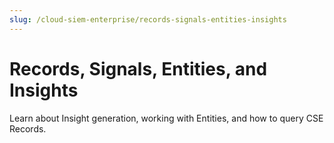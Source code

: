 ```yaml
---
slug: /cloud-siem-enterprise/records-signals-entities-insights
---
```


# Records, Signals, Entities, and Insights

Learn about Insight generation, working with Entities, and how to query CSE Records. 

 
